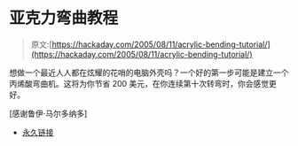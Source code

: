 # 亚克力弯曲教程

> 原文:[https://hackaday.com/2005/08/11/acrylic-bending-tutorial/](https://hackaday.com/2005/08/11/acrylic-bending-tutorial/)

想做一个最近人人都在炫耀的花哨的电脑外壳吗？一个好的第一步可能是建立一个丙烯酸弯曲机。这将为你节省 200 美元，在你连续第十次转弯时，你会感觉更好。

[感谢鲁伊·马尔多纳多]

*   [永久链接](http://www.austinpcmods.com/Plex%20Bending%20Tutorial.htm)